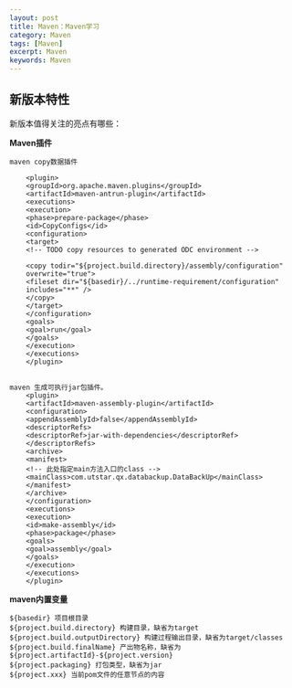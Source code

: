 ```yaml
---
layout: post
title: Maven：Maven学习
category: Maven
tags: [Maven]
excerpt: Maven
keywords: Maven
---
```


## 新版本特性

新版本值得关注的亮点有哪些：

**Maven插件**

	maven copy数据插件
			
		<plugin>
		<groupId>org.apache.maven.plugins</groupId>
		<artifactId>maven-antrun-plugin</artifactId>
		<executions>
		<execution>
		<phase>prepare-package</phase>
		<id>CopyConfigs</id>
		<configuration>
		<target>
		<!-- TODO copy resources to generated ODC environment -->

		<copy todir="${project.build.directory}/assembly/configuration"
		overwrite="true">
		<fileset dir="${basedir}/../runtime-requirement/configuration"
		includes="**" />
		</copy>
		</target>
		</configuration>
		<goals>
		<goal>run</goal>
		</goals>
		</execution>
		</executions>
		</plugin>


	maven 生成可执行jar包插件。
		<plugin>
		<artifactId>maven-assembly-plugin</artifactId>
		<configuration>
		<appendAssemblyId>false</appendAssemblyId>
		<descriptorRefs>
		<descriptorRef>jar-with-dependencies</descriptorRef>
		</descriptorRefs>
		<archive>
		<manifest>
		<!-- 此处指定main方法入口的class -->
		<mainClass>com.utstar.qx.databackup.DataBackUp</mainClass>
		</manifest>
		</archive>
		</configuration>
		<executions>
		<execution>
		<id>make-assembly</id>
		<phase>package</phase>
		<goals>
		<goal>assembly</goal>
		</goals>
		</execution>
		</executions>
		</plugin>

**maven内置变量**

	${basedir} 项目根目录
	${project.build.directory} 构建目录，缺省为target
	${project.build.outputDirectory} 构建过程输出目录，缺省为target/classes
	${project.build.finalName} 产出物名称，缺省为${project.artifactId}-${project.version}
	${project.packaging} 打包类型，缺省为jar
    ${project.xxx} 当前pom文件的任意节点的内容